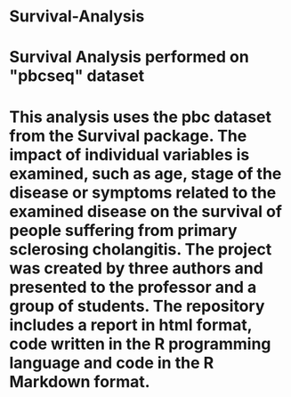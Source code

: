 # Survival-Analysis
# Survival Analysis performed on "pbcseq" dataset
 
# This analysis uses the pbc dataset from the Survival package. The impact of individual variables is examined, such as age, stage of the disease or symptoms related to the examined disease on the survival of people suffering from primary sclerosing cholangitis. The project was created by three authors and presented to the professor and a group of students. The repository includes a report in html format, code written in the R programming language and code in the R Markdown format.
